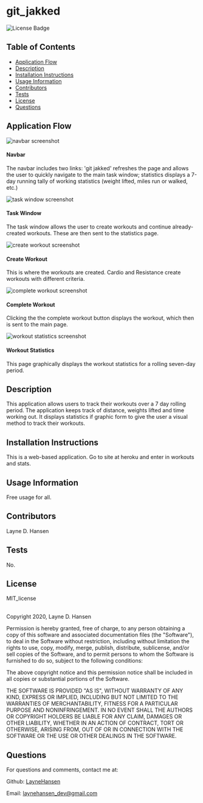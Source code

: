 # git_jakked

![License Badge](https://img.shields.io/badge/License-MIT_license-brightgreen)

## Table of Contents
* [Application Flow](#workflow)
* [Description](#description)
* [Installation Instructions](#installation)
* [Usage Information](#usage)
* [Contributors](#contributor)
* [Tests](#tests)
* [License](#license)
* [Questions](#questions)

## Application Flow

![navbar screenshot](./public/assets/navbar_screenshot.png)

#### Navbar

The navbar includes two links: 'git jakked' refreshes the page and allows the user to quickly navigate to the main task window; statistics displays a 7-day running tally of working statistics (weight lifted, miles run or walked, etc.)

![task window screenshot](./public/assets/task_window_screenshot.png)

#### Task Window

The task window allows the user to create workouts and continue already-created workouts. These are then sent to the statistics page.

![create workout screenshot](./public/assets/create_workout_screenshot.png)
#### Create Workout
This is where the workouts are created. Cardio and Resistance create workouts with different criteria.

![complete workout screenshot](./public/assets/complete_workout_screenshot.png)

#### Complete Workout
Clicking the the complete workout button displays the workout, which then is sent to the main page.

![workout statistics screenshot](./public/assets/workout_stats_screenshot.png)

#### Workout Statistics
This page graphically displays the workout statistics for a rolling seven-day period.

## Description
This application allows users to track their workouts over a 7 day rolling period. The application keeps track of distance, weights lifted and time working out. It displays statistics if graphic form to give the user a visual method to track their workouts.

## Installation Instructions
This is a web-based application. Go to site at heroku and enter in workouts and stats.

## Usage Information
Free usage for all.

## Contributors
Layne D. Hansen

## Tests 
No.

## License
MIT_license
<br><br>

Copyright 2020, Layne D. Hansen

Permission is hereby granted, free of charge, to any person obtaining a copy of this software and associated documentation files (the "Software"), to deal in the Software without restriction, including without limitation the rights to use, copy, modify, merge, publish, distribute, sublicense, and/or sell copies of the Software, and to permit persons to whom the Software is furnished to do so, subject to the following conditions:

The above copyright notice and this permission notice shall be included in all copies or substantial portions of the Software.

THE SOFTWARE IS PROVIDED "AS IS", WITHOUT WARRANTY OF ANY KIND, EXPRESS OR IMPLIED, INCLUDING BUT NOT LIMITED TO THE WARRANTIES OF MERCHANTABILITY, FITNESS FOR A PARTICULAR PURPOSE AND NONINFRINGEMENT. IN NO EVENT SHALL THE AUTHORS OR COPYRIGHT HOLDERS BE LIABLE FOR ANY CLAIM, DAMAGES OR OTHER LIABILITY, WHETHER IN AN ACTION OF CONTRACT, TORT OR OTHERWISE, ARISING FROM, OUT OF OR IN CONNECTION WITH THE SOFTWARE OR THE USE OR OTHER DEALINGS IN THE SOFTWARE.

## Questions

For questions and comments, contact me at:

Github: [LayneHansen](https://github.com/LayneHansen)

Email: laynehansen_dev@gmail.com
    
  